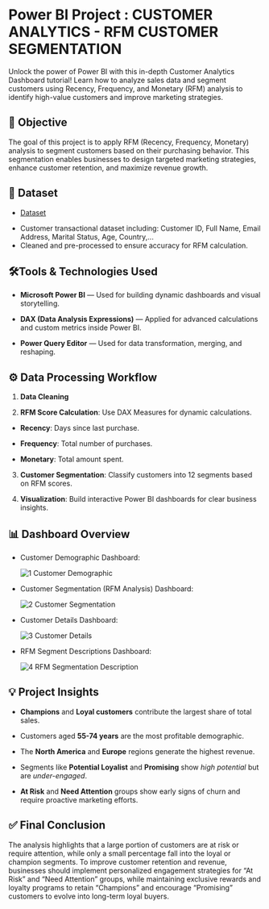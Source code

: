 # Power BI Project : CUSTOMER ANALYTICS - RFM CUSTOMER SEGMENTATION
Unlock the power of Power BI with this in-depth Customer Analytics Dashboard tutorial! Learn how to analyze sales data and segment customers using Recency, Frequency, and Monetary (RFM) analysis to identify high-value customers and improve marketing strategies.

## 🎯 Objective

The goal of this project is to apply RFM (Recency, Frequency, Monetary) analysis to segment customers based on their purchasing behavior. This segmentation enables businesses to design targeted marketing strategies, enhance customer retention, and maximize revenue growth.

## 📂 Dataset
- <a href= "https://github.com/TrieuTuanVi/RFM-CUSTOMER-SEGMENTATION/blob/main/AdventureWorksDW.XLSX">Dataset</a>
* Customer transactional dataset including: Customer ID, Full Name, Email Address, Marital Status, Age, Country,...
* Cleaned and pre-processed to ensure accuracy for RFM calculation.

## 🛠️Tools & Technologies Used
 
 * **Microsoft Power BI** — Used for building dynamic dashboards and visual storytelling.

 * **DAX (Data Analysis Expressions)** — Applied for advanced calculations and custom metrics inside Power BI.

 * **Power Query Editor** — Used for data transformation, merging, and reshaping.

 


## ⚙️ Data Processing Workflow

1. **Data Cleaning** 

2. **RFM Score Calculation**: Use DAX Measures for dynamic calculations.

  * **Recency**: Days since last purchase.

  * **Frequency**: Total number of purchases.

  * **Monetary**: Total amount spent.

3. **Customer Segmentation**: Classify customers into 12 segments based on RFM scores.

4. **Visualization**: Build interactive Power BI dashboards for clear business insights.

## 📊 Dashboard Overview

* Customer Demographic Dashboard:
  
  ![1  Customer Demographic](https://github.com/user-attachments/assets/200c9fc6-9d17-4702-8782-ffb73b81f563)

* Customer Segmentation (RFM Analysis) Dashboard:

  ![2  Customer Segmentation](https://github.com/user-attachments/assets/dc4c7f62-351d-4fe2-aa3f-e42b13afb5a7)


* Customer Details Dashboard:

  ![3  Customer Details](https://github.com/user-attachments/assets/86869091-4e13-44a1-9844-5affc7e87036)


* RFM Segment Descriptions Dashboard:

  ![4  RFM Segmentation Description](https://github.com/user-attachments/assets/faf65b94-3920-4b31-abef-5e0e4e129cc9)

 ## 💡 Project Insights
 
* **Champions** and **Loyal customers** contribute the largest share of total sales.

* Customers aged **55-74 years** are the most profitable demographic.

* The **North America** and **Europe** regions generate the highest revenue.

* Segments like **Potential Loyalist** and **Promising** show _high potential_ but are _under-engaged_.

* **At Risk** and **Need Attention** groups show early signs of churn and require proactive marketing efforts.

## ✅ Final Conclusion

The analysis highlights that a large portion of customers are at risk or require attention, while only a small percentage fall into the loyal or champion segments. To improve customer retention and revenue, businesses should implement personalized engagement strategies for “At Risk” and “Need Attention” groups, while maintaining exclusive rewards and loyalty programs to retain “Champions” and encourage “Promising” customers to evolve into long-term loyal buyers.



